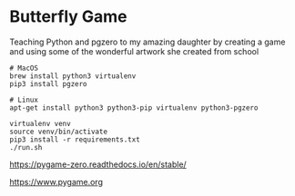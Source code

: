 # Butterfly Game

Teaching Python and pgzero to my amazing daughter by creating a game and using some of the wonderful artwork she created from school

```
# MacOS
brew install python3 virtualenv
pip3 install pgzero

# Linux
apt-get install python3 python3-pip virtualenv python3-pgzero

virtualenv venv
source venv/bin/activate
pip3 install -r requirements.txt
./run.sh
```

https://pygame-zero.readthedocs.io/en/stable/

https://www.pygame.org
